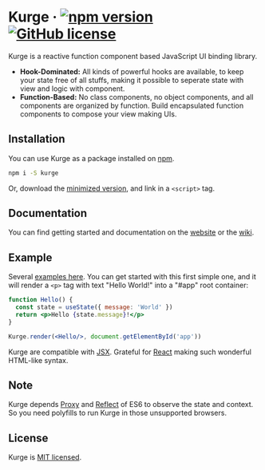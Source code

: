 # Kurge &middot; [![npm version](https://img.shields.io/npm/v/kurge.svg?style=flat)](https://www.npmjs.com/package/kurge) [![GitHub license](https://img.shields.io/badge/license-MIT-blue.svg)](https://github.com/Siubaak/kurge/blob/master/LICENSE)

Kurge is a reactive function component based JavaScript UI binding library.

* **Hook-Dominated:** All kinds of powerful hooks are available, to keep your state free of all stuffs, making it possible to seperate state with view and logic with component.
* **Function-Based:** No class components, no object components, and all components are organized by function. Build encapsulated function components to compose your view making UIs.

## Installation

You can use Kurge as a package installed on [npm](https://www.npmjs.com/package/kurge).

```bash
npm i -S kurge
```

Or, download the [minimized version](https://github.com/Siubaak/kurge/blob/master/dist/kurge.min.js), and link in a `<script>` tag.

## Documentation

You can find getting started and documentation on the [website](https://siubaak.github.io/kurge) or the [wiki](https://github.com/Siubaak/kurge/wiki).  

## Example

Several [examples here](https://github.com/Siubaak/kurge/tree/master/docs/examples). You can get started with this first simple one, and it will render a `<p>` tag with text "Hello World!" into a "#app" root container:

```jsx
function Hello() {
  const state = useState({ message: 'World' })
  return <p>Hello {state.message}!</p> 
}

Kurge.render(<Hello/>, document.getElementById('app'))
```

Kurge are compatible with [JSX](https://reactjs.org/docs/introducing-jsx.html). Grateful for [React](https://reactjs.org) making such wonderful HTML-like syntax.

## Note

Kurge depends [Proxy](https://developer.mozilla.org/en-US/docs/Web/JavaScript/Reference/Global_Objects/Proxy) and [Reflect](https://developer.mozilla.org/en-US/docs/Web/JavaScript/Reference/Global_Objects/Reflect) of ES6 to observe the state and context. So you need polyfills to run Kurge in those unsupported browsers.

## License

Kurge is [MIT licensed](https://github.com/Siubaak/kurge/blob/master/LICENSE).